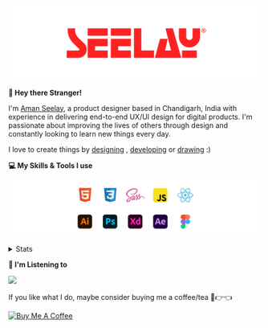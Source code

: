 [![banner](./images/seelay.svg)](https://www.seelay.in)

**👋 Hey there Stranger!**

I'm [Aman Seelay](https://www.seelay.in), a product designer based in Chandigarh, India with experience in delivering end-to-end UX/UI design for digital products. I'm passionate about improving the lives of others through design and constantly looking to learn new things every day.

I love to create things by [designing](https://www.seelay.in/#work) , [developing](https://www.seelay.in/#projects) or [drawing](https://art.seelay.in) :)

**💻 My Skills & Tools I use**

[![banner](./images/skills&tools.svg)](https://www.seelay.in/about)

<details>
  <summary>Stats</summary>

---

<!--START_SECTION:waka-->
![Profile Views](http://img.shields.io/badge/Profile%20Views-9-blue)

**🐱 My GitHub Data** 

> 📦 475.3 kB Used in GitHub's Storage 
 > 
> 🏆 502 Contributions in the Year 2023
 > 
> 💼 Opted to Hire
 > 
> 📜 1 Public Repository 
 > 
> 🔑 40 Private Repository 
 > 
**I'm a Night 🦉** 

```text
🌞 Morning                293 commits         ████░░░░░░░░░░░░░░░░░░░░░   17.98 % 
🌆 Daytime                272 commits         ████░░░░░░░░░░░░░░░░░░░░░   16.69 % 
🌃 Evening                459 commits         ███████░░░░░░░░░░░░░░░░░░   28.16 % 
🌙 Night                  606 commits         █████████░░░░░░░░░░░░░░░░   37.18 % 
```
📅 **I'm Most Productive on Sunday** 

```text
Monday                   208 commits         ███░░░░░░░░░░░░░░░░░░░░░░   12.76 % 
Tuesday                  278 commits         ████░░░░░░░░░░░░░░░░░░░░░   17.06 % 
Wednesday                148 commits         ██░░░░░░░░░░░░░░░░░░░░░░░   09.08 % 
Thursday                 245 commits         ████░░░░░░░░░░░░░░░░░░░░░   15.03 % 
Friday                   170 commits         ███░░░░░░░░░░░░░░░░░░░░░░   10.43 % 
Saturday                 262 commits         ████░░░░░░░░░░░░░░░░░░░░░   16.07 % 
Sunday                   319 commits         █████░░░░░░░░░░░░░░░░░░░░   19.57 % 
```


📊 **This Week I Spent My Time On** 

```text
🕑︎ Time Zone: Asia/Kolkata

💬 Programming Languages: 
Other                    10 hrs 32 mins      ████████████░░░░░░░░░░░░░   47.18 % 
TypeScript               5 hrs 3 mins        ██████░░░░░░░░░░░░░░░░░░░   22.62 % 
JSON                     4 hrs 28 mins       █████░░░░░░░░░░░░░░░░░░░░   20.05 % 
Bash                     1 hr 45 mins        ██░░░░░░░░░░░░░░░░░░░░░░░   07.87 % 
JavaScript               17 mins             ░░░░░░░░░░░░░░░░░░░░░░░░░   01.31 % 

🔥 Editors: 
VS Code                  12 hrs              █████████████░░░░░░░░░░░░   53.73 % 
Chrome                   9 hrs 20 mins       ██████████░░░░░░░░░░░░░░░   41.75 % 
Edge                     1 hr                █░░░░░░░░░░░░░░░░░░░░░░░░   04.52 % 

💻 Operating System: 
Windows                  22 hrs 21 mins      █████████████████████████   100.00 % 
```

**I Mostly Code in JavaScript** 

```text
JavaScript               27 repos            ████████████████░░░░░░░░░   64.29 % 
TypeScript               12 repos            ███████░░░░░░░░░░░░░░░░░░   28.57 % 
Java                     3 repos             ██░░░░░░░░░░░░░░░░░░░░░░░   07.14 % 
```




 Last Updated on 08/10/2023 06:37:42 UTC
<!--END_SECTION:waka-->

---

 </details>

**🎵 I'm Listening to**

<object data="https://now-play.vercel.app/api/generate?uid=7a17a86e-d6b7-43b5-8d9c-1d6dae42a779" >

  <img src="https://now-play.vercel.app/api/generate?uid=7a17a86e-d6b7-43b5-8d9c-1d6dae42a779" />

</object>

If you like what I do, maybe consider buying me a coffee/tea 🥺👉👈

<a href="https://www.buymeacoffee.com/seelay" target="_blank"><img src="https://cdn.buymeacoffee.com/buttons/v2/default-red.png" alt="Buy Me A Coffee" width="150" ></a>
